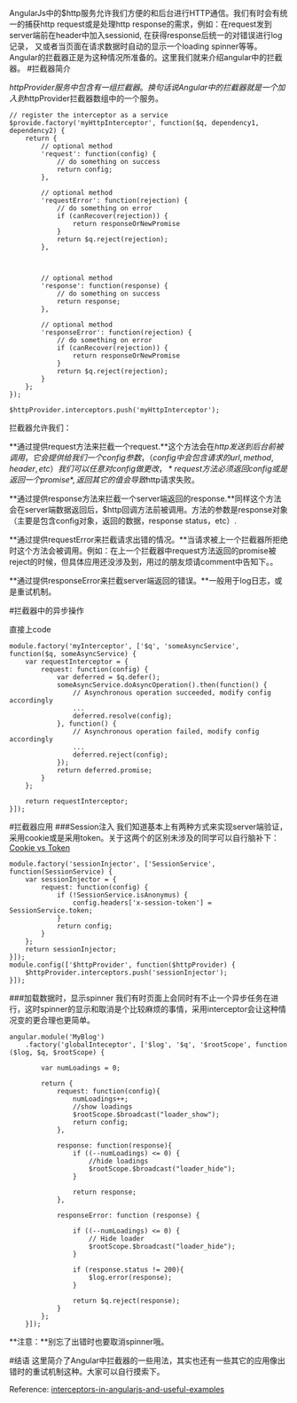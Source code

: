AngularJs中的$http服务允许我们方便的和后台进行HTTP通信。我们有时会有统一的捕获http request或是处理http response的需求，例如：在request发到server端前在header中加入sessionid, 在获得response后统一的对错误进行log记录， 又或者当页面在请求数据时自动的显示一个loading spinner等等。Angular的拦截器正是为这种情况所准备的。这里我们就来介绍angular中的拦截器。
#拦截器简介

$httpProvider服务中包含有一组拦截器。换句话说Angular中的拦截器就是一个加入到$httpProvider拦截器数组中的一个服务。

    // register the interceptor as a service
    $provide.factory('myHttpInterceptor', function($q, dependency1, dependency2) {
        return {
            // optional method
            'request': function(config) {
                // do something on success
                return config;
            },

            // optional method
            'requestError': function(rejection) {
                // do something on error
                if (canRecover(rejection)) {
                    return responseOrNewPromise
                }
                return $q.reject(rejection);
            },



            // optional method
            'response': function(response) {
                // do something on success
                return response;
            },

            // optional method
            'responseError': function(rejection) {
                // do something on error
                if (canRecover(rejection)) {
                    return responseOrNewPromise
                }
                return $q.reject(rejection);
            }
        };
    });

    $httpProvider.interceptors.push('myHttpInterceptor');

拦截器允许我们：

**通过提供request方法来拦截一个request.**这个方法会在$http发送到后台前被调用，它会提供给我们一个config参数，（config中会包含请求的url, method, header, etc）我们可以任意对config做更改，*request方法必须返回config或是返回一个promise*, 返回其它的值会导致$http请求失败。

**通过提供response方法来拦截一个server端返回的response.**同样这个方法会在server端数据返回后，$http回调方法前被调用。方法的参数是response对象（主要是包含config对象，返回的数据，response status，etc）.

**通过提供requestError来拦截请求出错的情况。**当请求被上一个拦截器所拒绝时这个方法会被调用。例如：在上一个拦截器中request方法返回的promise被reject的时候，但具体应用还没涉及到，用过的朋友烦请comment中告知下。。

**通过提供responseError来拦截server端返回的错误。**一般用于log日志，或是重试机制。

#拦截器中的异步操作

直接上code

    module.factory('myInterceptor', ['$q', 'someAsyncService', function($q, someAsyncService) {
        var requestInterceptor = {
            request: function(config) {
                var deferred = $q.defer();
                someAsyncService.doAsyncOperation().then(function() {
                    // Asynchronous operation succeeded, modify config accordingly
                    ...
                    deferred.resolve(config);
                }, function() {
                    // Asynchronous operation failed, modify config accordingly
                    ...
                    deferred.reject(config);
                });
                return deferred.promise;
            }
        };

        return requestInterceptor;
    }]);


#拦截器应用
###Session注入
我们知道基本上有两种方式来实现server端验证，采用cookie或是采用token。关于这两个的区别未涉及的同学可以自行脑补下：[Cookie vs Token][Cookie vs Token]

    module.factory('sessionInjector', ['SessionService', function(SessionService) {
        var sessionInjector = {
            request: function(config) {
                if (!SessionService.isAnonymus) {
                    config.headers['x-session-token'] = SessionService.token;
                }
                return config;
            }
        };
        return sessionInjector;
    }]);
    module.config(['$httpProvider', function($httpProvider) {
        $httpProvider.interceptors.push('sessionInjector');
    }]);

###加载数据时，显示spinner
我们有时页面上会同时有不止一个异步任务在进行，这时spinner的显示和取消是个比较麻烦的事情，采用interceptor会让这种情况变的更合理也更简单。

    angular.module('MyBlog')
        .factory('globalInteceptor', ['$log', '$q', '$rootScope', function ($log, $q, $rootScope) {

            var numLoadings = 0;

            return {
                request: function(config){
                    numLoadings++;
                    //show loadings
                    $rootScope.$broadcast("loader_show");
                    return config;
                },

                response: function(response){
                    if ((--numLoadings) <= 0) {
                        //hide loadings
                        $rootScope.$broadcast("loader_hide");
                    }

                    return response;
                },

                responseError: function (response) {

                    if ((--numLoadings) <= 0) {
                        // Hide loader
                        $rootScope.$broadcast("loader_hide");
                    }

                    if (response.status != 200){
                        $log.error(response);
                    }

                    return $q.reject(response);
                }
            };
        }]);
**注意：**别忘了出错时也要取消spinner哦。

#结语
这里简介了Angular中拦截器的一些用法，其实也还有一些其它的应用像出错时的重试机制这种。大家可以自行摸索下。

Reference: [interceptors-in-angularjs-and-useful-examples][interceptors-in-angularjs-and-useful-examples]

[interceptors-in-angularjs-and-useful-examples]: http://www.webdeveasy.com/interceptors-in-angularjs-and-useful-examples/
[Cookie vs Token]: https://auth0.com/blog/2014/01/07/angularjs-authentication-with-cookies-vs-token/